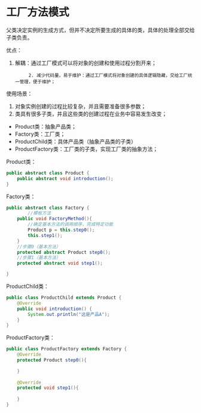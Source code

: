 # 工厂方法模式

父类决定实例的生成方式，但并不决定所要生成的具体的类，具体的处理全部交给子类负责。 

优点：

1. 解耦：通过工厂模式可以将对象的创建和使用过程分割开来；

			2. 减少代码量，易于维护：通过工厂模式将对象创建的具体逻辑隐藏，交给工厂统一管理，便于维护；

使用场景：

1. 对象实例创建的过程比较复杂，并且需要准备很多参数；
2. 类具有很多子类，并且这些类的创建过程在业务中容易发生改变；

- Product类：抽象产品类；
- Factory类：工厂类；
- ProductChild类：具体产品类（抽象产品类的子类）
- ProductFactory类：工厂类的子类，实现工厂类的抽象方法；

Product类：

```java
public abstract class Product {
    public abstract void introduction();
}
```

Factory类：

```java
public abstract class Factory {
        //模板方法
    public void FactoryMethod(){
        //确定基本方法的调用顺序，完成特定功能
        Product p = this.step0();
        this.step1();
    }
    //步骤0（基本方法）
    protected abstract Product step0();
    //步骤1（基本方法）
    protected abstract void step1();

}
```

ProductChild类：

```java
public class ProductChild extends Product {
    @Override
    public void introduction() {
        System.out.println("这是产品A");
    }
}
```

ProductFactory类：

```java
public class ProductFactory extends Factory {
    @Override
    protected Product step0(){
        
    }
    
    @Override
    protected void step1(){
        
    }
}
```

